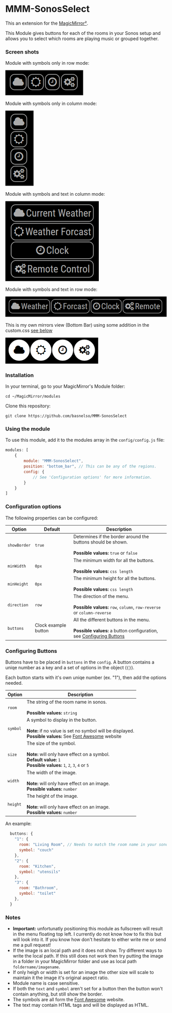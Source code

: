 # MMM-SonosSelect

This an extension for the [MagicMirror²](https://magicmirror.builders/).

This Module gives buttons for each of the rooms in your Sonos setup and allows you to select which rooms are playing music or grouped together.

### Screen shots

Module with symbols only in row mode:

![Modulebar Row Symbols](https://github.com/Snille/MMM-Modulebar/blob/master/.github/ModuleBar-01.png)

Module with symbols only in column mode:

![Modulebar Column Symbols](https://github.com/Snille/MMM-Modulebar/blob/master/.github/ModuleBar-02.png)

Module with symbols and text in column mode:

![Modulebar Column Symbols Text](https://github.com/Snille/MMM-Modulebar/blob/master/.github/ModuleBar-03.png)

Module with symbols and text in row mode:

![Modulebar Row Symbols Text](https://github.com/Snille/MMM-Modulebar/blob/master/.github/ModuleBar-04.png)

This is my own mirrors view (Bottom Bar) using some addition in the custom.css [see below](#custom-css)

![Modulebar Custom CSS](https://github.com/Snille/MMM-Modulebar/blob/master/.github/ModuleBar-05.png)

### Installation

In your terminal, go to your MagicMirror's Module folder:
````
cd ~/MagicMirror/modules
````

Clone this repository:
````
git clone https://github.com/basnelso/MMM-SonosSelect
````

### Using the module

To use this module, add it to the modules array in the `config/config.js` file:
````javascript
modules: [
    {
        module: "MMM-SonosSelect",
        position: "bottom_bar", // This can be any of the regions.
        config: {
            // See 'Configuration options' for more information.
        }
    }
]
````

### Configuration options

The following properties can be configured:

| Option             | Default | Description
| ------------------ | ------- | -----------
| `showBorder`       | `true` | Determines if the border around the buttons should be shown. <br><br> **Possible values:** `true` or `false`
| `minWidth`         | `0px` | The minimum width for all the buttons. <br><br> **Possible values:** `css length`
| `minHeight`        | `0px` | The minimum height for all the buttons. <br><br> **Possible values:** `css length`
| `direction`        | `row` | The direction of the menu. <br><br> **Possible values:** `row`, `column`, `row-reverse` or `column-reverse`
| `buttons`          | Clock example button | All the different buttons in the menu. <br><br> **Possible values:** a button configuration, see [Configuring Buttons](#configuring-buttons)

### Configuring Buttons

Buttons have to be placed in `buttons` in the `config`. A button contains a uniqe number as a key and a set of options in the object (`{}`).

Each button starts with it's own uniqe number (ex. "1"), then add the options needed.

| Option   | Description
| -------- | -----------
| `room`   | The string of the room name in sonos. <br><br> **Possible values:** `string`
| `symbol` | A symbol to display in the button. <br><br> **Note:** if no value is set no symbol will be displayed. <br> **Possible values:** See [Font Awesome](http://fontawesome.io/icons) website
| `size`   | The size of the symbol. <br><br> **Note:** will only have effect on a symbol. <br> **Default value:** `1` <br> **Possible values:** `1`, `2`, `3`, `4` or `5`
| `width`  | The width of the image. <br><br> **Note:** will only have effect on an image. <br> **Possible values:** `number`
| `height` | The height of the image. <br><br> **Note:** will only have effect on an image. <br> **Possible values:** `number`


An example:

````javascript
  buttons: {
    "1": {
      room: "Living Room", // Needs to match the room name in your sonos app
      symbol: "couch"
    },
    "2": {
      room: "Kitchen",
      symbol: "utensils"
    },
    "3": {
      room: "Bathroom",
      symbol: "toilet"
    },
  }
````

### Notes
* **Important:** unfortunatly positioning this module as fullscreen will result in the menu floating top left. I currently do not know how to fix this but will look into it. If you know how don't hesitate to either write me or send me a pull request!
* If the image is an local path and it does not show. Try different ways to write the local path. If this still does not work then try putting the image in a folder in your MagicMirror folder and use as local path `foldername/imagename`.
* If only heigh or width is set for an image the other size will scale to maintain it the image it's original aspect ratio.
* Module name is case sensitive.
* If both the `text` and `symbol` aren't set for a button then the button won't contain anything, but still show the border.
* The symbols are all form the [Font Awesome](http://fontawesome.io/icons) website.
* The text may contain HTML tags and will be displayed as HTML.